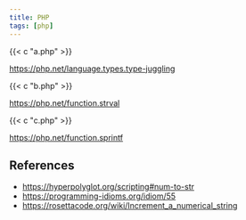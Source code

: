 ```yaml
---
title: PHP
tags: [php]
---
```


{{< c "a.php" >}}

<https://php.net/language.types.type-juggling>

{{< c "b.php" >}}

<https://php.net/function.strval>

{{< c "c.php" >}}

<https://php.net/function.sprintf>

## References

- <https://hyperpolyglot.org/scripting#num-to-str>
- <https://programming-idioms.org/idiom/55>
- <https://rosettacode.org/wiki/Increment_a_numerical_string>
